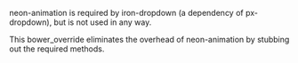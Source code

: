 neon-animation is required by iron-dropdown (a dependency of px-dropdown), but is not used in any way.

This bower_override eliminates the overhead of neon-animation by stubbing out the required methods.